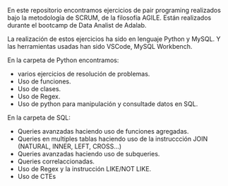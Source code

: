 En este repositorio encontramos ejercicios de pair programing realizados bajo la metodología de SCRUM, de la filosofía AGILE.
Están realizados durante el bootcamp de Data Analist de Adalab.

La realización de estos ejercicios ha sido en lenguaje Python y MySQL.
Y las herramientas usadas han sido VSCode, MySQL Workbench.

En la carpeta de Python encontramos:
- varios ejercicios de resolución de problemas.
- Uso de funciones.
- Uso de clases.
- Uso de Regex.
- Uso de python para manipulación  y consultade datos en SQL.

En la carpeta de SQL:
- Queries avanzadas haciendo uso de funciones agregadas.
- Queries en  multiples tablas haciendo uso de la instruccción JOIN (NATURAL, INNER, LEFT, CROSS...)
- Queries avanzadas haciendo uso de subqueries.
- Queries correlaccionadas.
- Uso de Regex y la instrucción LIKE/NOT LIKE.
- Uso de CTEs
